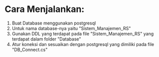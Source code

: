# Cara Menjalankan:
1. Buat Database menggunakan postgresql
2. Untuk nama database-nya yaitu "Sistem_Manajemen_RS"
3. Gunakan DDL yang terdapat pada file "Sistem_Manajemen_RS" yang terdapat dalam folder "Database"
4. Atur koneksi dan sesuaikan dengan postgresql yang dimiliki pada file "DB_Connect.cs"
